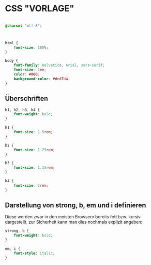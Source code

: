 # CSS "VORLAGE"

```css

@charset "utf-8";



html {
    font-size: 100%;
}

body {
    font-family: Helvetica, Arial, sans-serif;
    font-size: 1em;
    color: #000;
    background-color: #ded7d4;
}
```


## Überschriften
```css
h1, h2, h3, h4 {
    font-weight: bold;
}

h1 {
    font-size: 1.5rem;
}

h2 {
    font-size: 1.25rem;
}

h3 {
    font-size: 1.15rem;
}

h4 {
    font-size: 1rem;
}
```


## Darstellung von strong, b, em und i definieren

Diese werden zwar in den meisten Browsern bereits fett bzw. kursiv dargestellt, zur Sicherheit kann man dies nochmals explizit angeben:
```css
strong, b {
    font-weight: bold;
}

em, i {
    font-style: italic;
}
```

